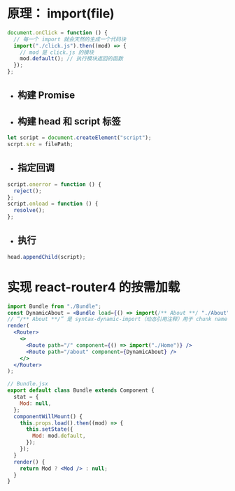 # 原理： import(file)

```js
document.onClick = function () {
  // 每一个 import 就会天然的生成一个代码块
  import("./click.js").then((mod) => {
    // mod 是 click.js 的模块
    mod.default(); // 执行模块返回的函数
  });
};
```

- ## 构建 Promise

- ## 构建 head 和 script 标签

```js
let script = document.createElement("script");
scrpt.src = filePath;
```

- ## 指定回调

```js
script.onerror = function () {
  reject();
};
script.onload = function () {
  resolve();
};
```

- ## 执行

```js
head.appendChild(script);
```

# 实现 react-router4 的按需加载

```jsx
import Bundle from "./Bundle";
const DynamicAbout = <Bundle load={() => import(/** About **/ "./About")} />;
// “/** About **/” 是 syntax-dynamic-import（动态引用注释）用于 chunk name
render(
  <Router>
    <>
      <Route path="/" component={() => import("./Home")} />
      <Route path="/about" component={DynamicAbout} />
    </>
  </Router>
);
```

```jsx
// Bundle.jsx
export default class Bundle extends Component {
  stat = {
    Mod: null,
  };
  componentWillMount() {
    this.props.load().then((mod) => {
      this.setState({
        Mod: mod.default,
      });
    });
  }
  render() {
    return Mod ? <Mod /> : null;
  }
}
```
